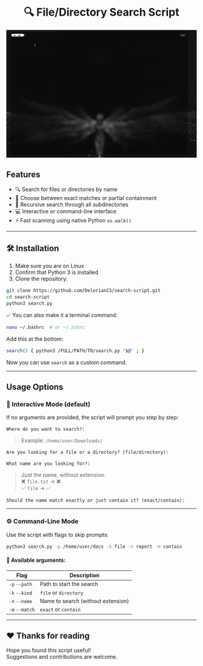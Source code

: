 <h1 align="center">🔍 File/Directory Search Script</h1>

![Preview](Peek-View.gif)

## Features

- 🔍 Search for files or directories by name  
- 🎯 Choose between exact matches or partial containment  
- 🔄 Recursive search through all subdirectories  
- 💻 Interactive *or* command-line interface  
- ⚡ Fast scanning using native Python `os.walk()`

---

## 🛠 Installation

1. Make sure you are on Linux  
2. Confirm that Python 3 is installed  
3. Clone the repository:

```bash
git clone https://github.com/DelorianCS/search-script.git
cd search-script
python3 search.py
```

✅ You can also make it a terminal command:

```bash
nano ~/.bashrc  # or ~/.zshrc
```

Add this at the bottom:
```bash
search() { python3 /FULL/PATH/TO/search.py "$@" ; }
```

Now you can use `search` as a custom command.

---

## Usage Options

### 🧑 Interactive Mode (default)
If no arguments are provided, the script will prompt you step by step:

```
Where do you want to search?:
```
> Example: `/home/user/Downloads/`

```
Are you looking for a file or a directory? (file/directory):
```

```
What name are you looking for?:
```
> Just the name, without extension.  
> ❌ `file.txt` → ❌  
> ✅ `file` → ✅

```
Should the name match exactly or just contain it? (exact/contain):
```

---

### ⚙️ Command-Line Mode

Use the script with flags to skip prompts:

```bash
python3 search.py -p /home/user/docs -k file -n report -m contain
```

#### 🔧 Available arguments:

| Flag            | Description                             |
|-----------------|-----------------------------------------|
| `-p` `--path`   | Path to start the search                |
| `-k` `--kind`   | `file` or `directory`                   |
| `-n` `--name`   | Name to search (without extension)      |
| `-m` `--match`  | `exact` or `contain`                    |

---

## ❤️ Thanks for reading

Hope you found this script useful!  
Suggestions and contributions are welcome.
